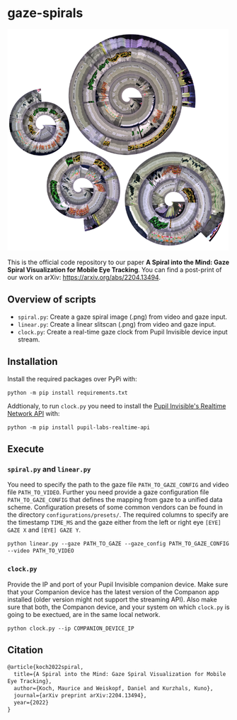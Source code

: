 # gaze-spirals

<img src="teaser.png" width="500" height="500">

This is the official code repository to our paper **A Spiral into the Mind: Gaze Spiral Visualization for Mobile Eye Tracking**.
You can find a post-print of our work on arXiv: https://arxiv.org/abs/2204.13494.

## Overview of scripts

- `spiral.py`: Create a gaze spiral image (.png) from video and gaze input.
- `linear.py`: Create a linear slitscan (.png) from video and gaze input.
- `clock.py`: Create a real-time gaze clock from Pupil Invisible device input stream.


## Installation

Install the required packages over PyPi with: 

```
python -m pip install requirements.txt
```

Addtionaly, to run `clock.py` you need to install the [Pupil Invisible's Realtime Network API](https://github.com/pupil-labs/realtime-network-api) with:

```
python -m pip install pupil-labs-realtime-api
```

## Execute

### `spiral.py` and `linear.py` 

You need to specify the path to the gaze file `PATH_TO_GAZE_CONFIG`  and video file `PATH_TO_VIDEO`.
Further you need provide a gaze configuration file `PATH_TO_GAZE_CONFIG` that defines the mapping from gaze to a unified data scheme.
Configuration presets of some common vendors can be found in the directory `configurations/presets/`.
The required columns to specify are the timestamp `TIME_MS` and the gaze either from the left or right eye `[EYE] GAZE X` and `[EYE] GAZE Y`.

```
python linear.py --gaze PATH_TO_GAZE --gaze_config PATH_TO_GAZE_CONFIG --video PATH_TO_VIDEO
```

### `clock.py` 

Provide the IP and port of your Pupil Invisible companion device.
Make sure that your Companion device has the latest version of the Companon app installed (older version might not support the streaming API).
Also make sure that both, the Companon device, and your system on which `clock.py` is going to be exectued, are in the same local network.

```
python clock.py --ip COMPANION_DEVICE_IP
```

## Citation

```
@article{koch2022spiral,
  title={A Spiral into the Mind: Gaze Spiral Visualization for Mobile Eye Tracking},
  author={Koch, Maurice and Weiskopf, Daniel and Kurzhals, Kuno},
  journal={arXiv preprint arXiv:2204.13494},
  year={2022}
}
```

